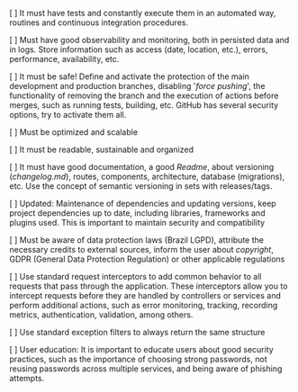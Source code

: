 [ ] It must have tests and constantly execute them in an automated way, routines and continuous integration procedures.

[ ] Must have good observability and monitoring, both in persisted data and in logs. Store information such as access (date, location, etc.), errors, performance, availability, etc.

[ ] It must be safe! Define and activate the protection of the main development and production branches, disabling '_force pushing_', the functionality of removing the branch and the execution of actions before merges, such as running tests, building, etc. GitHub has several security options, try to activate them all.

[ ] Must be optimized and scalable

[ ] It must be readable, sustainable and organized

[ ] It must have good documentation, a good _Readme_, about versioning (_changelog.md_), routes, components, architecture, database (migrations), etc. Use the concept of semantic versioning in sets with releases/tags.

[ ] Updated: Maintenance of dependencies and updating versions, keep project dependencies up to date, including libraries, frameworks and plugins used. This is important to maintain security and compatibility

[ ] Must be aware of data protection laws (Brazil LGPD), attribute the necessary credits to external sources, inform the user about _copyright_, GDPR (General Data Protection Regulation) or other applicable regulations

[ ] Use standard request interceptors to add common behavior to all requests that pass through the application. These interceptors allow you to intercept requests before they are handled by controllers or services and perform additional actions, such as error monitoring, tracking, recording metrics, authentication, validation, among others.

[ ] Use standard exception filters to always return the same structure

[ ] User education: It is important to educate users about good security practices, such as the importance of choosing strong passwords, not reusing passwords across multiple services, and being aware of phishing attempts.
